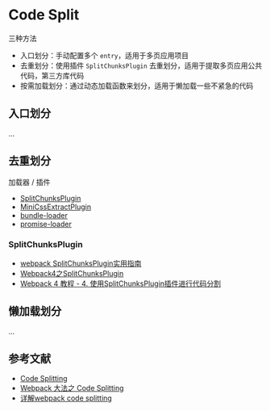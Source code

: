 # Code Split

三种方法

- 入口划分：手动配置多个 `entry`，适用于多页应用项目
- 去重划分：使用插件 `SplitChunksPlugin` 去重划分，适用于提取多页应用公共代码，第三方库代码
- 按需加载划分：通过动态加载函数来划分，适用于懒加载一些不紧急的代码

## 入口划分

...

## 去重划分

加载器 / 插件

- [SplitChunksPlugin](https://webpack.js.org/plugins/split-chunks-plugin/)
- [MiniCssExtractPlugin](https://webpack.js.org/plugins/mini-css-extract-plugin/)
- [bundle-loader](https://webpack.js.org/loaders/bundle-loader/)
- [promise-loader](https://github.com/gaearon/promise-loader)

### SplitChunksPlugin

- [webpack SplitChunksPlugin实用指南](https://juejin.im/post/5b99b9cd6fb9a05cff32007a)
- [Webpack4之SplitChunksPlugin](https://juejin.im/post/5af15e895188256715479a9a)
- [Webpack 4 教程 - 4. 使用SplitChunksPlugin插件进行代码分割](https://segmentfault.com/a/1190000016623314)

## 懒加载划分

...

## 参考文献

- [Code Splitting](https://webpack.js.org/guides/code-splitting/#next-steps)
- [Webpack 大法之 Code Splitting](https://zhuanlan.zhihu.com/p/26710831)
- [详解webpack code splitting](https://juejin.im/post/5c8339ca51882501351d4b82)
